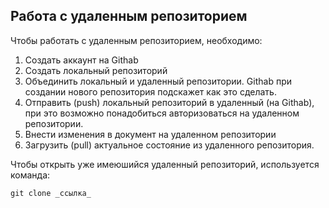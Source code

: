 ## Работа с удаленным репозиторием

Чтобы работать с удаленным репозиторием, необходимо: 

1. Создать аккаунт на Githab
2. Создать локальный репозиторий
3. Объединить локальный и удаленный репозитории. Githab при создании нового репозитория подскажет как это сделать. 
4. Отправить (push) локальный репозиторий в удаленный (на Githab), при это возможно понадобиться авторизоваться на удаленном репозитории. 
5. Внести изменения в документ на удаленном репозитории
6. Загрузить (pull) актуальное состояние из удаленного репозитория. 

Чтобы открыть уже имеюшийся удаленный репозиторий, используется команда: 

    git clone _ссылка_
